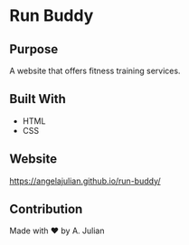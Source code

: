 # Run Buddy

## Purpose
A website that offers fitness training services.

## Built With
* HTML
* CSS

## Website
https://angelajulian.github.io/run-buddy/

## Contribution
Made with ❤️ by A. Julian
